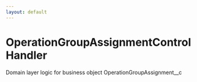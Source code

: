 ```yaml
---
layout: default
---
```

# OperationGroupAssignmentControlHandler

Domain layer logic for business object OperationGroupAssignment__c


